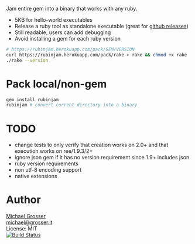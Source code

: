 Jam entire gem into a binary that works with any ruby.

 - 5KB for hello-world executables
 - Release a ruby tool as standalone executable (great for [github releases](https://github.com/grosser/git-autobisect/commit/1850359b60f4119a2e2a27797fac4e7659ddcfdc))
 - Still readable, users can add debugging
 - Avoid installing a gem for each ruby version

```Bash
# https://rubinjam.herokuapp.com/pack/GEM/VERSION
curl https://rubinjam.herokuapp.com/pack/rake > rake && chmod +x rake
./rake --version
```

Pack local/non-gem
============

```Bash
gem install rubinjam
rubinjam # convert current directory into a binary
```

TODO
====
 - change tests to only verify that creation works on 2.0+ and that execution works on ree/1.9.3/2+
 - ignore json gem if it has no version requirement since 1.9+ includes json
 - ruby version requirements
 - non utf-8 encoding support
 - native extensions

Author
======
[Michael Grosser](http://grosser.it)<br/>
michael@grosser.it<br/>
License: MIT<br/>
[![Build Status](https://travis-ci.org/grosser/rubinjam.png)](https://travis-ci.org/grosser/rubinjam)
